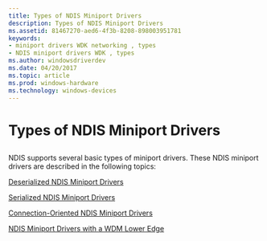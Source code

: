 ```yaml
---
title: Types of NDIS Miniport Drivers
description: Types of NDIS Miniport Drivers
ms.assetid: 81467270-aed6-4f3b-8208-898003951781
keywords:
- miniport drivers WDK networking , types
- NDIS miniport drivers WDK , types
ms.author: windowsdriverdev
ms.date: 04/20/2017
ms.topic: article
ms.prod: windows-hardware
ms.technology: windows-devices
---
```


# Types of NDIS Miniport Drivers


## <a href="" id="ddk-types-of-ndis-miniport-drivers-ng"></a>


NDIS supports several basic types of miniport drivers. These NDIS miniport drivers are described in the following topics:

[Deserialized NDIS Miniport Drivers](deserialized-ndis-miniport-drivers.md)

[Serialized NDIS Miniport Drivers](serialized-ndis-miniport-drivers.md)

[Connection-Oriented NDIS Miniport Drivers](connection-oriented-ndis-miniport-drivers.md)

[NDIS Miniport Drivers with a WDM Lower Edge](ndis-miniport-drivers-with-a-wdm-lower-edge.md)

 

 





